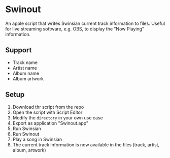 # Swinout

An apple script that writes Swinsian current track information to files.
Useful for live streaming software, e.g. OBS, to display the "Now Playing" information.

## Support
- Track name
- Artist name
- Album name
- Album artwork

## Setup

1. Download thr script from the repo
2. Open the script with Script Editor
3. Modify the `directory` in your own use case
4. Export as application "Swinout.app"
5. Run Swinsian
6. Run Swinout
7. Play a song in Swinsian
8. The current track information is now available in the files (track, artist, album, artwork)
